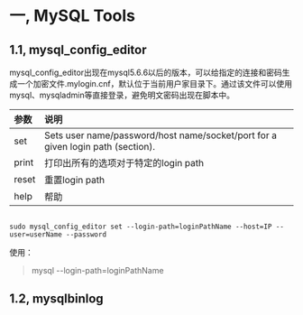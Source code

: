 # 一, MySQL Tools

## 1.1, mysql_config_editor

mysql_config_editor出现在mysql5.6.6以后的版本，可以给指定的连接和密码生成一个加密文件.mylogin.cnf，默认位于当前用户家目录下。通过该文件可以使用
mysql、mysqladmin等直接登录，避免明文密码出现在脚本中。

| 参数  |  说明   |
| :---- | :------ |
| set   |   Sets user name/password/host name/socket/port for a given login path (section).	|
| print |  打印出所有的选项对于特定的login path
| reset |  重置login path	|
| help  |  帮助	|

``` shell 

sudo mysql_config_editor set --login-path=loginPathName --host=IP --user=userName --password

```
使用：

> mysql --login-path=loginPathName

## 1.2, mysqlbinlog



